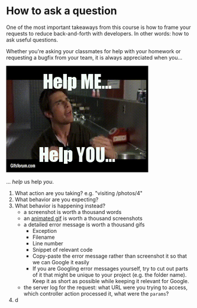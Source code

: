 # How to ask a question

One of the most important takeaways from this course is how to frame your requests to reduce back-and-forth with developers. In other words: how to ask useful questions.

Whether you're asking your classmates for help with your homework or requesting a bugfix from your team, it is always appreciated when you...

![](/assets/helpmehelpyou.gif)

... _help_ us help _you_.

 1. What action are you taking? e.g. "visiting /photos/4"
 1. What behavior are you expecting?
 1. What behavior is happening instead?
    - a screenshot is worth a thousand words
    - an [animated gif](https://www.cockos.com/licecap/) is worth a thousand screenshots
    - a detailed error message is worth a thousand gifs
        - Exception
        - Filename
        - Line number
        - Snippet of relevant code
        - Copy-paste the error message rather than screenshot it so that we can Google it easily
        - If you are Googling error messages yourself, try to cut out parts of it that might be unique to your project (e.g. the folder name). Keep it as short as possible while keeping it relevant for Google.
    - the server log for the request: what URL were you trying to access, which controller action processed it, what were the `params`?
1. d

